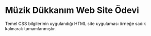 # Müzik Dükkanım Web Site Ödevi

Temel CSS bilgilerinin uygulandığı HTML site uygulaması örneğe sadık kalınarak tamamlanmıştır.